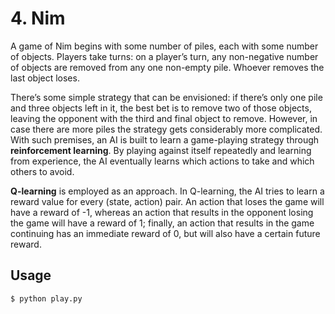 # 4. Nim

A game of Nim begins with some number of piles, each with some number of objects. Players take turns: on a player’s turn, any non-negative number of objects are removed from any one non-empty pile. Whoever removes the last object loses.

There’s some simple strategy that can be envisioned: if there’s only one pile and three objects left in it, the best bet is to remove two of those objects, leaving the opponent with the third and final object to remove. However, in case there are more piles the strategy gets considerably more complicated. 
With such premises, an AI is built to learn a game-playing strategy through **reinforcement learning**. By playing against itself repeatedly and learning from experience, the AI eventually learns which actions to take and which others to avoid.

**Q-learning** is employed as an approach. In Q-learning, the AI tries to learn a reward value for every (state, action) pair. An action that loses the game will have a reward of -1, whereas an action that results in the opponent losing the game will have a reward of 1; finally, an action that results in the game continuing has an immediate reward of 0, but will also have a certain future reward.

## Usage

`$ python play.py`

